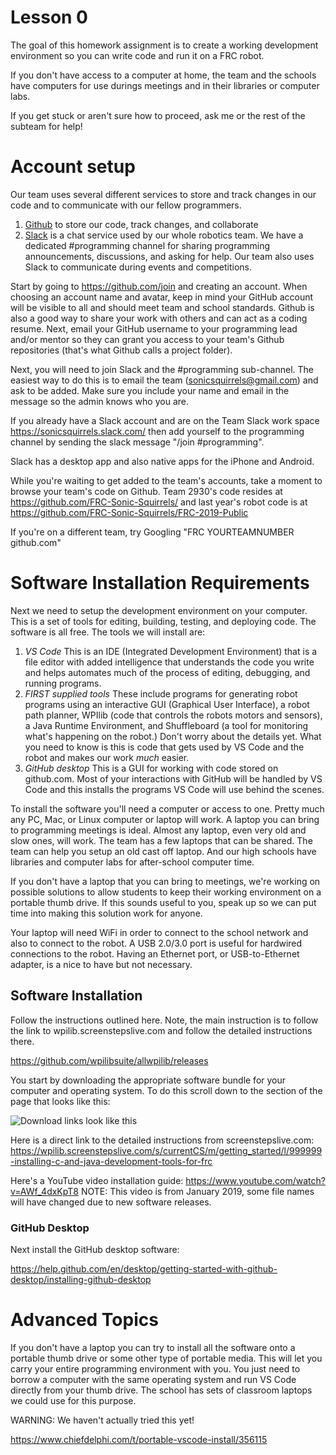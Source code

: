 # Lesson 0

The goal of this homework assignment is to create a working
development environment so you can write code and run it on a FRC
robot. 

If you don't have access to a computer at home, the team and the
schools have computers for use durings meetings and in their libraries
or computer labs.

If you get stuck or aren't sure how to proceed, ask me or the rest of
the subteam for help!

# Account setup
    
Our team uses several different services to store and track changes in
    our code and to communicate with our fellow programmers.
    
1.  [Github](<https://github.com/>) to store our code, track changes,
        and collaborate
2.  [Slack](<https://slack.com/>) is a chat service used by our whole robotics team. We have a dedicated #programming channel for sharing programming
        announcements, discussions, and asking for help. Our team also uses
        Slack to communicate during events and competitions.
    
Start by going to <https://github.com/join> and creating an
account. When choosing an account name and avatar, keep in mind your
GitHub account will be visible to all and should meet team and school
standards. Github is also a good way to share your work with others
and can act as a coding resume. Next, email your GitHub username to
your programming lead and/or mentor so they can grant you access to
your team's Github repositories (that's what Github calls a project
folder).
	
Next, you will need to join Slack and the #programming
sub-channel. The easiest way to do this is to email the team
(sonicsquirrels@gmail.com) and ask to be added. Make sure you include
your name and email in the message so the admin knows who you are.
    
If you already have a Slack account and are on the Team Slack work
space <https://sonicsquirrels.slack.com/> then add yourself to the
programming channel by sending the slack message "/join #programming".
    
Slack has a desktop app and also native apps for the iPhone and
Android.
    
While you're waiting to get added to the team's accounts, take a
moment to browse your team's code on Github. Team 2930's code resides
at <https://github.com/FRC-Sonic-Squirrels/> and last year's robot
code is at <https://github.com/FRC-Sonic-Squirrels/FRC-2019-Public>
    
If you're on a different team, try Googling "FRC YOURTEAMNUMBER
github.com"

# Software Installation Requirements
    
Next we need to setup the development environment on your
      computer. This is a set of tools for editing, building, testing,
      and deploying code. The software is all free. The tools we will
      install are:
    
1. *VS Code* This is an IDE (Integrated Development Environment) that
        is a file editor with added intelligence that understands the code
        you write and helps automates much of the process of editing,
        debugging, and running programs.
2. *FIRST supplied tools* These include programs for generating
        robot programs using an interactive GUI (Graphical User
        Interface), a robot path planner, WPIlib (code that controls
        the robots motors and sensors), a Java Runtime Environment,
        and Shuffleboard (a tool for monitoring what's happening on the
        robot.) Don't worry about the details yet. What you need to know is
        this is code that gets used by VS Code and the robot and makes
        our work *much* easier.
3.  *GitHub desktop* This is a GUI for working with code stored on
        github.com. Most of your interactions with GitHub will be handled
        by VS Code and this installs the programs VS Code will use behind
        the scenes.
    
To install the software you'll need a computer or access to
one. Pretty much any PC, Mac, or Linux computer or laptop will work. A
laptop you can bring to programming meetings is ideal. Almost any
laptop, even very old and slow ones, will work. The team has a few
laptops that can be shared. The team can help you setup an old cast
off laptop. And our high schools have libraries and computer labs for
after-school computer time.
	  
If you don't have a laptop that you can bring to meetings, we're
working on possible solutions to allow students to keep their working
environment on a portable thumb drive. If this sounds useful to you,
speak up so we can put time into making this solution work for anyone.
    
Your laptop will need WiFi in order to connect to the school network
and also to connect to the robot. A USB 2.0/3.0 port is useful for
hardwired connections to the robot. Having an Ethernet port, or
USB-to-Ethernet adapter, is a nice to have but not necessary.

## Software Installation
    
Follow the instructions outlined here. Note, the main instruction is
to follow the link to wpilib.screenstepslive.com and follow the
detailed instructions there.
    
<https://github.com/wpilibsuite/allwpilib/releases>
    
You start by downloading the appropriate software bundle for your
      computer and operating system. To do this scroll down to the
      section of the page that looks like this:

![Download links look like this](https://raw.githubusercontent.com/randomstring/FRC-Programming-Curriculum/master/Lessons/imgs/Download_Links.png)

Here is a direct link to the detailed instructions from screenstepslive.com: 
<https://wpilib.screenstepslive.com/s/currentCS/m/getting_started/l/999999-installing-c-and-java-development-tools-for-frc>

Here's a YouTube video installation
guide: <https://www.youtube.com/watch?v=AWf_4dxKpT8> NOTE: This video
is from January 2019, some file names will have changed due to new
software releases.

### GitHub Desktop

Next install the GitHub desktop software:

<https://help.github.com/en/desktop/getting-started-with-github-desktop/installing-github-desktop>

# Advanced Topics
    
If you don't have a laptop you can try to install all the software
      onto a portable thumb drive or some other type of portable
      media. This will let you carry your entire programming
      environment with you. You just need to borrow a computer with
      the same operating system and run VS Code directly from your
      thumb drive. The school has sets of classroom laptops we could
      use for this purpose.
    
WARNING: We haven't actually tried this yet!

<https://www.chiefdelphi.com/t/portable-vscode-install/356115>

